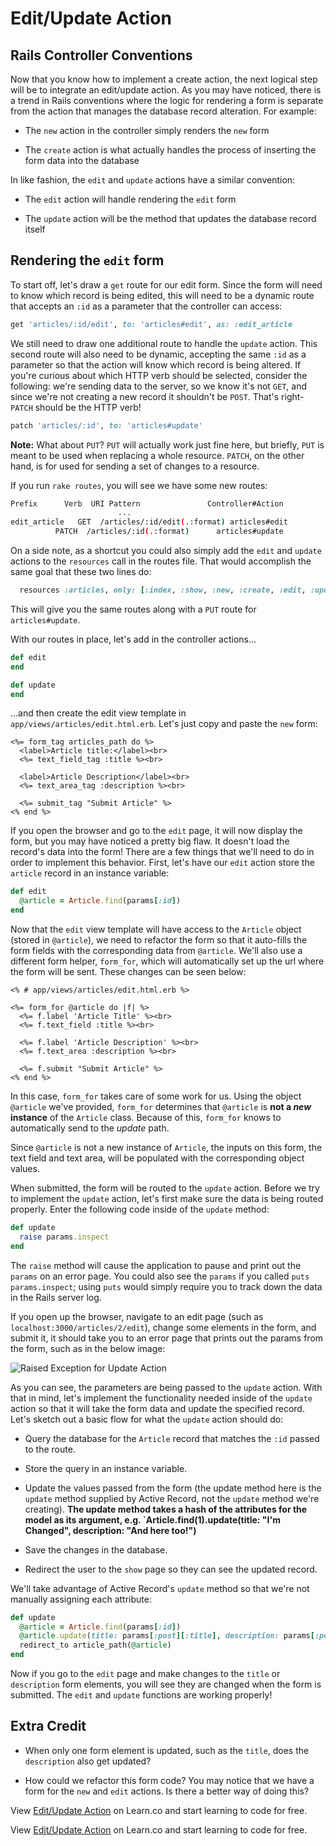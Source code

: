 # Edit/Update Action

## Rails Controller Conventions

Now that you know how to implement a create action, the next logical step will
be to integrate an edit/update action. As you may have noticed, there is a trend
in Rails conventions where the logic for rendering a form is separate from the
action that manages the database record alteration. For example:

- The `new` action in the controller simply renders the `new` form

- The `create` action is what actually handles the process of inserting the form
  data into the database

In like fashion, the `edit` and `update` actions have a similar convention:

- The `edit` action will handle rendering the `edit` form

- The `update` action will be the method that updates the database record itself

## Rendering the `edit` form

To start off, let's draw a `get` route for our edit form. Since the form will
need to know which record is being edited, this will need to be a dynamic route
that accepts an `:id` as a parameter that the controller can access:

```ruby
get 'articles/:id/edit', to: 'articles#edit', as: :edit_article
```

We still need to draw one additional route to handle the `update` action. This
second route will also need to be dynamic, accepting the same `:id` as a
parameter so that the action will know which record is being altered. If you're
curious about which HTTP verb should be selected, consider the following: we're
sending data to the server, so we know it's not `GET`, and since we're not
creating a new record it shouldn't be `POST`. That's right- `PATCH` should be the
HTTP verb!

```ruby
patch 'articles/:id', to: 'articles#update'
```

**Note:** What about `PUT`? `PUT` will actually work just fine here, but briefly,
`PUT` is meant to be used when replacing a whole resource. `PATCH`, on the other
hand, is for used for sending a set of changes to a resource.

If you run `rake routes`, you will see we have some new routes:

```bash
Prefix      Verb  URI Pattern               Controller#Action
                        ...
edit_article   GET  /articles/:id/edit(.:format) articles#edit
          PATCH  /articles/:id(.:format)      articles#update
```

On a side note, as a shortcut you could also simply add the `edit` and `update`
actions to the `resources` call in the routes file. That would accomplish the
same goal that these two lines do:

```ruby
  resources :articles, only: [:index, :show, :new, :create, :edit, :update]
```

This will give you the same routes along with a `PUT` route for
`articles#update`.

With our routes in place, let's add in the controller actions...

```ruby
def edit
end

def update
end
```

...and then create the edit view template in `app/views/articles/edit.html.erb`.
Let's just copy and paste the `new` form:

```erb
<%= form_tag articles_path do %>
  <label>Article title:</label><br>
  <%= text_field_tag :title %><br>

  <label>Article Description</label><br>
  <%= text_area_tag :description %><br>

  <%= submit_tag "Submit Article" %>
<% end %>
```

If you open the browser and go to the `edit` page, it will now display the form,
but you may have noticed a pretty big flaw. It doesn't load the record's data
into the form! There are a few things that we'll need to do in order to
implement this behavior. First, let's have our `edit` action store the `article`
record in an instance variable:

```ruby
def edit
  @article = Article.find(params[:id])
end
```

Now that the `edit` view template will have access to the `Article` object (stored
in `@article`), we need to refactor the form so that it auto-fills the form fields
with the corresponding data from `@article`. We'll also use a different form helper, `form_for`, which will automatically set up the url where the form will be sent. These changes can be seen below:

```erb
<% # app/views/articles/edit.html.erb %>

<%= form_for @article do |f| %>
  <%= f.label 'Article Title' %><br>
  <%= f.text_field :title %><br>

  <%= f.label 'Article Description' %><br>
  <%= f.text_area :description %><br>

  <%= f.submit "Submit Article" %>
<% end %>
```

In this case, `form_for` takes care of some work for us. Using the object
`@article` we've provided, `form_for` determines that `@article` is **not a _new_
instance** of the `Article` class. Because of this, `form_for` knows to
automatically send to the _update_ path.

Since `@article` is not a new instance of `Article`, the inputs on this form, the text
field and text area, will be populated with the corresponding object values.

When submitted, the form will be routed to the `update` action. Before we
try to implement the `update` action, let's first make sure the data is being
routed properly. Enter the following code inside of the `update` method:

```ruby
def update
  raise params.inspect
end
```

The `raise` method will cause the application to pause and print out the
`params` on an error page. You could also see the `params` if you called `puts params.inspect`; using `puts` would simply require you to track down the data in
the Rails server log.

If you open up the browser, navigate to an edit page (such as
`localhost:3000/articles/2/edit`), change some elements in the form, and submit it,
it should take you to an error page that prints out the params from the form,
such as in the below image:

![Raised Exception for Update Action](https://s3.amazonaws.com/flatiron-bucket/readme-lessons/update_raised_exception.png)

As you can see, the parameters are being passed to the `update` action. With
that in mind, let's implement the functionality needed inside of the `update`
action so that it will take the form data and update the specified record. Let's
sketch out a basic flow for what the `update` action should do:

- Query the database for the `Article` record that matches the `:id` passed to the route.

- Store the query in an instance variable.

- Update the values passed from the form (the update method here is the `update`
  method supplied by Active Record, not the `update` method we're creating). **The
  update method takes a hash of the attributes for the model as its argument, e.g.
  `Article.find(1).update(title: "I'm Changed", description: "And here too!")**

- Save the changes in the database.

- Redirect the user to the `show` page so they can see the updated record.

We'll take advantage of Active Record's `update` method so that we're not
manually assigning each attribute:

```ruby
def update
  @article = Article.find(params[:id])
  @article.update(title: params[:post][:title], description: params[:post][:description])
  redirect_to article_path(@article)
end
```

Now if you go to the `edit` page and make changes to the `title` or
`description` form elements, you will see they are changed when the form is
submitted. The `edit` and `update` functions are working properly!

## Extra Credit

- When only one form element is updated, such as the `title`, does the
  `description` also get updated?

- How could we refactor this form code? You may notice that we have a form for the
  `new` and `edit` actions. Is there a better way of doing this?

<p data-visibility='hidden'>View <a href='https://learn.co/lessons/rails-edit-update-action-readme' title='Edit/Update Action'>Edit/Update Action</a> on Learn.co and start learning to code for free.</p>

<p class='util--hide'>View <a href='https://learn.co/lessons/rails-edit-update-action-readme'>Edit/Update Action</a> on Learn.co and start learning to code for free.</p>
